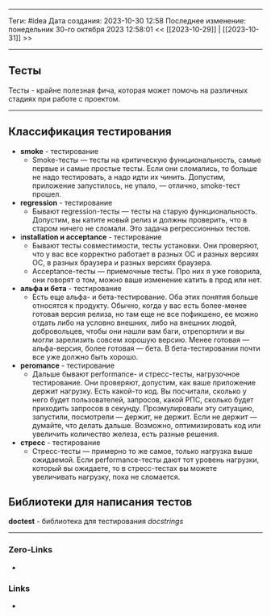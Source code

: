 ___
Теги: #idea 
Дата создания: 2023-10-30 12:58 
Последнее изменение: понедельник 30-го октября 2023 12:58:01
<< [[2023-10-29]] | [[2023-10-31]] >> 
___
## Тесты

Тесты - крайне полезная фича, которая может помочь на различных стадиях при работе с проектом.

---
## Классификация тестирования

- **smoke** - тестирование
	- Smoke-тесты — тесты на критическую функциональность, самые первые и самые простые тесты. Если они сломались, то больше не надо тестировать, а надо идти их чинить. Допустим, приложение запустилось, не упало, — отлично, smoke-тест прошел.
- **regression** - тестирование
	- Бывают regression-тесты — тесты на старую функциональность. Допустим, вы катите новый релиз и должны проверить, что в старом ничего не сломали. Это задача регрессионных тестов.
- i**nstallation и acceptance** - тестирование
	- Бывают тесты совместимости, тесты установки. Они проверяют, что у вас все корректно работает в разных ОС и разных версиях ОС, в разных браузера и разных версиях браузера.
	- Acceptance-тесты — приемочные тесты. Про них я уже говорила, они говорят о том, можно ваше изменение катить в прод или нет.
- **альфа и бета** - тестирование 
	- Есть еще альфа- и бета-тестирование. Оба этих понятия больше относятся к продукту. Обычно, когда у вас есть более-менее готовая версия релиза, но там еще не все пофикшено, ее можно отдать либо на условно внешних, либо на внешних людей, добровольцев, чтобы они нашли вам баги, отрепортили и вы могли зарелизить совсем хорошую версию. Менее готовая — альфа-версия, более готовая — бета. В бета-тестировании почти все уже должно быть хорошо.
- **peromance** - тестирование
	- Дальше бывают performance- и стресс-тесты, нагрузочное тестирование. Они проверяют, допустим, как ваше приложение держит нагрузку. Есть какой-то код. Вы посчитали, сколько у него будет пользователей, запросов, какой РПС, сколько будет приходить запросов в секунду. Проэмулировали эту ситуацию, запустили, посмотрели — держит, не держит. Если не держит — думайте, что делать дальше. Возможно, оптимизировать код или увеличить количество железа, есть разные решения.
- **стресс** - тестирование
	- Стресс-тесты — примерно то же самое, только нагрузка выше ожидаемой. Если performance-тесты дают тот уровень нагрузки, который вы ожидаете, то в стресс-тестах вы можете увеличивать нагрузку, пока не сломается.

## Библиотеки для написания тестов

**doctest** - библиотека для тестирования *docstrings*
___
### Zero-Links
- 

### Links
- 
